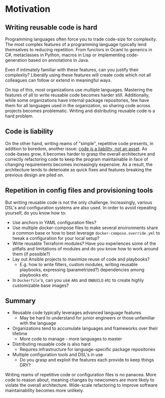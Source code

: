 # Motivation

## Writing reusable code is hard
Programming languages often force you to trade code-size for complexity. The most complex features of a
programming language typically lend themselves to reducing repetition. From functors in Ocaml to generics
in C#, metaclasses in Python, macros in Lisp or implementing code-generation based on annotations in Java.

Even if intimately familiar with these features, can you justify their complexity? Liberally using these features will create code which not all colleagues can follow or extend in meaningful ways. 

On top of this, most organizations use multiple languages. Mastering the features of all to write reusable code becomes harder still. Additionally, while some organizations have internal package repositories, few
have them for all languages used in the organization, so sharing code across projects becomes problematic. Writing and distributing reusable code is a hard problem.

## Code is liability
On the other hand, writing reams of "simple", repetitive code presents, in addition to boredom, another issue: [code is a liability, not an asset](https://wiki.c2.com/?SoftwareAsLiability). As code-bases grow, it becomes harder to grasp the overall architecture and correctly refactoring code to keep the program maintainable in face of changing requirements becomes increasingly expensive. As a result, the architecture tends to deterioate as quick fixes and features breaking the previous design are piled on.


## Repetition in config files and provisioning tools
But writing reusable code is not the only challenge. Increasingly, various DSL's and configuration systems are
also used. In order to avoid repeating yourself, do you know how to:

* Use anchors in YAML configuration files?
* Use multiple docker-compose files to make several environments share a common base or how to best leverage `docker-compose.override.yml` to tweak a configuration for your local setup?
* Write reusable Terraform modules? Have you experiences some of the pitfalls and limitations of modules and do you know how to work around them (if possible?)
* Lay out Ansible projects to maximize reuse of code and playbooks?
    * E.g. how to write filters, custom modules, writing reusable playbooks, expressing (parametrized?) dependencies among playbooks etc
* In `Dockerfile`'s, can you use `ARG` and `ONBUILD` etc to create highly customizable base images?

## Summary
* Reusable code typically leverages advanced language features
    * May be hard to understand for junior engineers or those unfamiliar with the language
* Organizations tend to accumulate languages and frameworks over their lifetime
    * More code to manage - more languages to master
* Distributing reusable code is also hard
    * Requires infrastructure for language-specific package repositories
* Multiple configuration tools and DSL's in use
    * Do you grasp and exploit the features each provide to keep things DRY?

Writing reams of repetitive code or configuration files is no panacea. More code to reason about, meaning changes by newcomers are more likely to violate the overall architecture. Wide-scale refactoring to improve software maintainability becomes more unlikely.